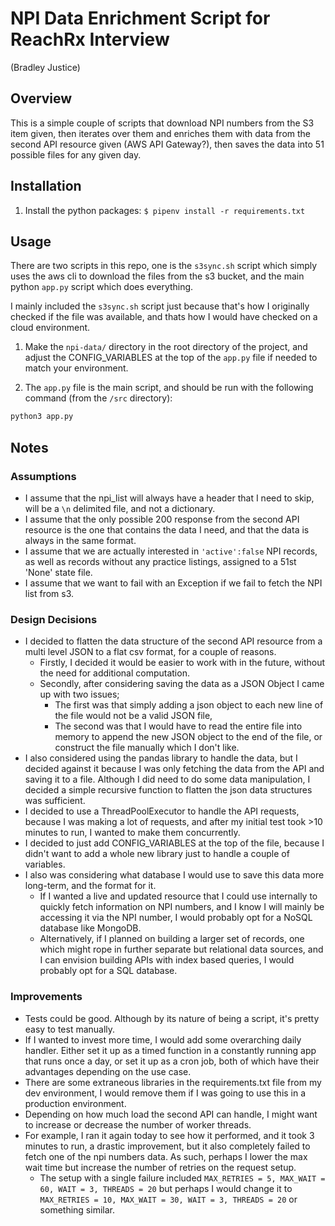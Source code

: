 # NPI Data Enrichment Script for ReachRx Interview
(Bradley Justice)
## Overview
This is a simple couple of scripts that download NPI numbers from the S3 item given, then iterates over them and enriches them with data from the second API resource given (AWS API Gateway?), then saves the data into 51 possible files for any given day.

## Installation
1. Install the python packages: `$ pipenv install -r requirements.txt`

## Usage
There are two scripts in this repo, one is the `s3sync.sh` script which simply uses the aws cli to download the files from the s3 bucket, and the main python `app.py` script which does everything. 

I mainly included the `s3sync.sh` script just because that's how I originally checked if the file was available, and thats how I would have checked on a cloud environment.

1. Make the `npi-data/` directory in the root directory of the project, and adjust the CONFIG_VARIABLES at the top of the `app.py` file if needed to match your environment.
   
2. The `app.py` file is the main script, and should be run with the following command (from the `/src` directory):
```bash
python3 app.py
```

## Notes

### Assumptions
- I assume that the npi_list will always have a header that I need to skip, will be a `\n` delimited file, and not a dictionary.
- I assume that the only possible 200 response from the second API resource is the one that contains the data I need, and that the data is always in the same format.
- I assume that we are actually interested in `'active':false` NPI records, as well as records without any practice listings, assigned to a 51st 'None' state file.
- I assume that we want to fail with an Exception if we fail to fetch the NPI list from s3.


### Design Decisions

- I decided to flatten the data structure of the second API resource from a multi level JSON to a flat csv format, for a couple of reasons. 
  - Firstly, I decided it would be easier to work with in the future, without the need for additional computation. 
  - Secondly, after considering saving the data as a JSON Object I came up with two issues;
    - The first was that simply adding a json object to each new line of the file would not be a valid JSON file, 
    - The second was that I would have to read the entire file into memory to append the new JSON object to the end of the file, or construct the file manually which I don't like.
- I also considered using the pandas library to handle the data, but I decided against it because I was only fetching the data from the API and saving it to a file. Although I did need to do some data manipulation, I decided a simple recursive function to flatten the json data structures was sufficient.
- I decided to use a ThreadPoolExecutor to handle the API requests, because I was making a lot of requests, and after my initial test took >10 minutes to run, I wanted to make them concurrently. 
- I decided to just add CONFIG_VARIABLES at the top of the file, because I didn't want to add a whole new library just to handle a couple of variables.
- I also was considering what database I would use to save this data more long-term, and the format for it. 
  - If I wanted a live and updated resource that I could use internally to quickly fetch information on NPI numbers, and I know I will mainly be accessing it via the NPI number, I would probably opt for a NoSQL database like MongoDB.
  - Alternatively, if I planned on building a larger set of records, one which might rope in further separate but relational data sources, and I can envision building APIs with index based queries, I would probably opt for a SQL database.

### Improvements
- Tests could be good. Although by its nature of being a script, it's pretty easy to test manually.
- If I wanted to invest more time, I would add some overarching daily handler. Either set it up as a timed function in a constantly running app that runs once a day, or set it up as a cron job, both of which have their advantages depending on the use case.
- There are some extraneous libraries in the requirements.txt file from my dev environment, I would remove them if I was going to use this in a production environment.
- Depending on how much load the second API can handle, I might want to increase or decrease the number of worker threads.
- For example, I ran it again today to see how it performed, and it took 3 minutes to run, a drastic improvement, but it also completely failed to fetch one of the npi numbers data. As such, perhaps I lower the max wait time but increase the number of retries on the request setup.
  - The setup with a single failure included `MAX_RETRIES = 5,
    MAX_WAIT = 60,
    WAIT = 3,
    THREADS = 20` but perhaps I would change it to `MAX_RETRIES = 10, MAX_WAIT = 30,
    WAIT = 3,
    THREADS = 20` or something similar.
